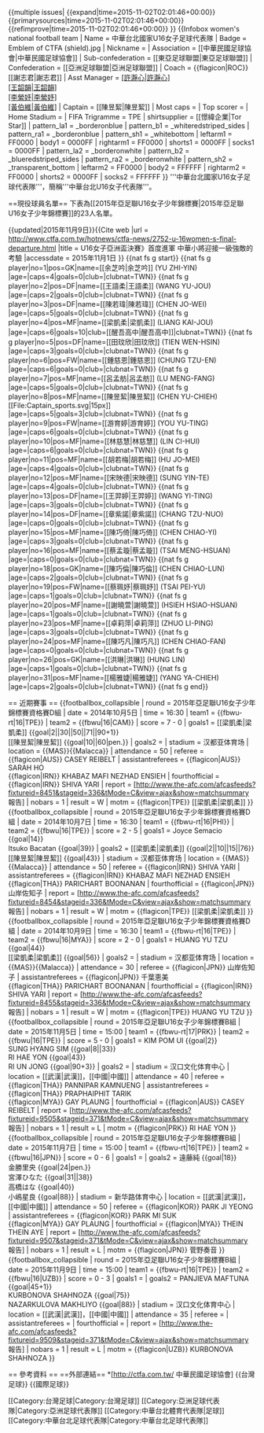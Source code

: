 {{multiple issues|
{{expand|time=2015-11-02T02:01:46+00:00}}
{{primarysources|time=2015-11-02T02:01:46+00:00}}
{{refimprove|time=2015-11-02T02:01:46+00:00}}
}}
{{Infobox women's national football team
| Name			= 中華台北國家U16女子足球代表隊
| Badge			= Emblem of CTFA (shield).jpg
| Nickname		= 
| Association		= [[中華民國足球協會|中華民國足球協會]]
| Sub-confederation	= [[東亞足球聯盟|東亞足球聯盟]] 
| Confederation		= [[亞洲足球聯盟|亞洲足球聯盟]] 
| Coach			= {{flagicon|ROC}} [[謝志君|謝志君]]
| Asst Manager	        = [[許瀞心|許瀞心]](助理教練)<br />[[王韶韻|王韶韻]](助理教練)<br />[[李縈妤|李縈妤]](助理教練)<br />[[黃伯維|黃伯維]](守門教練)
| Captain		= [[陳昱絜|陳昱絜]]
| Most caps		= 
| Top scorer		= 
| Home Stadium		= 
| FIFA Trigramme	= TPE
| shirtsupplier		= [[憬緯企業|Tor Star]]
| pattern_la1	        = _borderonblue
| pattern_b1		= _whiteredstriped_sides
| pattern_ra1		= _borderonblue
| pattern_sh1		= _whitebottom
| leftarm1		= FF0000
| body1			= 0000FF
| rightarm1		= FF0000
| shorts1		= 0000FF
| socks1		= 0000FF
| pattern_la2		= _borderonwhite
| pattern_b2		= _blueredstriped_sides
| pattern_ra2		= _borderonwhite
| pattern_sh2		= _transparent_bottom
| leftarm2		= FF0000
| body2			= FFFFFF
| rightarm2		= FF0000
| shorts2		= 0000FF
| socks2		= FFFFFF
}}
'''中華台北國家U16女子足球代表隊'''，簡稱'''中華台北U16女子代表隊'''。

==現役球員名單==
下表為[[2015年亞足聯U16女子少年錦標賽|2015年亞足聯U16女子少年錦標賽]]的23人名單。

{{updated|2015年11月9日}}<ref>{{Cite web |url = http://www.ctfa.com.tw/hotnews/ctfa-news/2752-u-16women-s-final-departure.html |title = U16女子亞洲盃決賽》首度進軍 中華小將迎接一級強敵的考驗 |accessdate = 2015年11月1日 }}</ref>
{{nat fs g start}}
{{nat fs g player|no=1|pos=GK|name=[[余芝吟|余芝吟]] (YU ZHI-YIN)	|age=|caps=4|goals=0|club=|clubnat=TWN}}
{{nat fs g player|no=2|pos=DF|name=[[王語柔|王語柔]] (WANG YU-JOU)	|age=|caps=2|goals=0|club=|clubnat=TWN}}
{{nat fs g player|no=3|pos=DF|name=[[陳若瑋|陳若瑋]] (CHEN JO-WEI)	|age=|caps=5|goals=0|club=|clubnat=TWN}}
{{nat fs g player|no=4|pos=MF|name=[[梁凱柔|梁凱柔]] (LIANG KAI-JOU)	|age=|caps=6|goals=10|club=[[醒吾高中|醒吾高中]]|clubnat=TWN}}
{{nat fs g player|no=5|pos=DF|name=[[田玟欣|田玟欣]] (TIEN WEN-HSIN)	|age=|caps=3|goals=0|club=|clubnat=TWN}}
{{nat fs g player|no=6|pos=FW|name=[[鍾慈恩|鍾慈恩]] (CHUNG TZU-EN)	|age=|caps=6|goals=0|club=|clubnat=TWN}}
{{nat fs g player|no=7|pos=MF|name=[[呂孟舫|呂孟舫]] (LU MENG-FANG)	|age=|caps=5|goals=0|club=|clubnat=TWN}}
{{nat fs g player|no=8|pos=MF|name=[[陳昱絜|陳昱絜]] (CHEN YU-CHIEH) [[File:Captain_sports.svg|15px]]	|age=|caps=5|goals=3|club=|clubnat=TWN}}
{{nat fs g player|no=9|pos=FW|name=[[游育婷|游育婷]] (YOU YU-TING)	|age=|caps=6|goals=0|club=|clubnat=TWN}}
{{nat fs g player|no=10|pos=MF|name=[[林慈慧|林慈慧]] (LIN CI-HUI)	|age=|caps=6|goals=0|club=|clubnat=TWN}}
{{nat fs g player|no=11|pos=MF|name=[[胡若梅|胡若梅]] (HU JO-MEI)	|age=|caps=4|goals=0|club=|clubnat=TWN}}
{{nat fs g player|no=12|pos=MF|name=[[宋映德|宋映德]] (SUNG YIN-TE)	|age=|caps=4|goals=0|club=|clubnat=TWN}}
{{nat fs g player|no=13|pos=DF|name=[[王羿婷|王羿婷]] (WANG YI-TING)	|age=|caps=3|goals=0|club=|clubnat=TWN}}
{{nat fs g player|no=14|pos=DF|name=[[章紫諾|章紫諾]] (CHANG TZU-NUO)	|age=|caps=0|goals=0|club=|clubnat=TWN}}
{{nat fs g player|no=15|pos=MF|name=[[陳巧倚|陳巧倚]] (CHEN CHIAO-YI)	|age=|caps=3|goals=0|club=|clubnat=TWN}}
{{nat fs g player|no=16|pos=MF|name=[[蔡孟璇|蔡孟璇]] (TSAI MENG-HSUAN)	|age=|caps=0|goals=0|club=|clubnat=TWN}}
{{nat fs g player|no=18|pos=GK|name=[[陳巧倫|陳巧倫]] (CHEN CHIAO-LUN)	|age=|caps=2|goals=0|club=|clubnat=TWN}}
{{nat fs g player|no=19|pos=FW|name=[[蔡珮妤|蔡珮妤]] (TSAI PEI-YU)	|age=|caps=1|goals=0|club=|clubnat=TWN}}
{{nat fs g player|no=20|pos=MF|name=[[謝曉萱|謝曉萱]] (HSIEH HSIAO-HSUAN)	|age=|caps=1|goals=0|club=|clubnat=TWN}}
{{nat fs g player|no=23|pos=MF|name=[[卓莉萍|卓莉萍]] (ZHUO LI-PING)	|age=|caps=3|goals=0|club=|clubnat=TWN}}
{{nat fs g player|no=24|pos=MF|name=[[陳巧凡|陳巧凡]] (CHEN CHIAO-FAN)	|age=|caps=0|goals=0|club=|clubnat=TWN}}
{{nat fs g player|no=26|pos=GK|name=[[洪琳|洪琳]] (HUNG LIN)		|age=|caps=1|goals=0|club=|clubnat=TWN}}
{{nat fs g player|no=31|pos=MF|name=[[楊雅婕|楊雅婕]] (YANG YA-CHIEH)	|age=|caps=2|goals=0|club=|clubnat=TWN}}
{{nat fs g end}}

== 近期賽事 ==
{{footballbox_collapsible
| round		= 2015年亞足聯U16女子少年錦標賽資格賽D組
| date		= 2014年10月5日
| time		= 16:30
| team1		= {{fbwu-rt|16|TPE}}
| team2		= {{fbwu|16|CAM}}
| score		= 7 - 0
| goals1	= [[梁凱柔|梁凱柔]] {{goal|2||30||50||71||90+1}}<br />[[陳昱絜|陳昱絜]] {{goal|10||60|pen.}}
| goals2	= 
| stadium	= 汉都亚体育场
| location	= {{MAS}}{{Malacca}}
| attendance	= 50
| referee	= {{flagicon|AUS}} CASEY REIBELT
| assistantreferees	= {{flagicon|AUS}} SARAH HO<br />{{flagicon|IRN}} KHABAZ MAFI NEZHAD ENSIEH
| fourthofficial	= {{flagicon|IRN}} SHIVA YARI
| report	= [http://www.the-afc.com/afcasfeeds?fixtureid=8451&stageid=336&tMode=C&view=ajax&show=matchsummary 報告]
| nobars	= 1
| result	= W
| motm		= {{flagicon|TPE}} [[梁凱柔|梁凱柔]]
}}
{{footballbox_collapsible
| round		= 2015年亞足聯U16女子少年錦標賽資格賽D組
| date		= 2014年10月7日
| time		= 16:30
| team1		= {{fbwu-rt|16|PHI}}
| team2		= {{fbwu|16|TPE}}
| score		= 2 - 5
| goals1	= Joyce Semacio {{goal|14}}<br />Itsuko Bacatan {{goal|39}}
| goals2	= [[梁凱柔|梁凱柔]] {{goal|2||10||15||76}}<br />[[陳昱絜|陳昱絜]] {{goal|43}}
| stadium	= 汉都亚体育场
| location	= {{MAS}}{{Malacca}}
| attendance	= 50
| referee	= {{flagicon|IRN}} SHIVA YARI
| assistantreferees	= {{flagicon|IRN}} KHABAZ MAFI NEZHAD ENSIEH<br />{{flagicon|THA}} PARICHART BOONANAN
| fourthofficial	= {{flagicon|JPN}} 山岸佐知子
| report	= [http://www.the-afc.com/afcasfeeds?fixtureid=8454&stageid=336&tMode=C&view=ajax&show=matchsummary 報告]
| nobars	= 1
| result	= W
| motm		= {{flagicon|TPE}} [[梁凱柔|梁凱柔]]
}}
{{footballbox_collapsible
| round		= 2015年亞足聯U16女子少年錦標賽資格賽D組
| date		= 2014年10月9日
| time		= 16:30
| team1		= {{fbwu-rt|16|TPE}}
| team2		= {{fbwu|16|MYA}}
| score		= 2 - 0
| goals1	= HUANG YU TZU {{goal|44}}<br />[[梁凱柔|梁凱柔]] {{goal|56}}
| goals2	= 
| stadium	= 汉都亚体育场
| location	= {{MAS}}{{Malacca}}
| attendance	= 30
| referee	= {{flagicon|JPN}} 山岸佐知子
| assistantreferees	= {{flagicon|JPN}} 千葉恵美<br />{{flagicon|THA}} PARICHART BOONANAN
| fourthofficial	= {{flagicon|IRN}} SHIVA YARI
| report	= [http://www.the-afc.com/afcasfeeds?fixtureid=8455&stageid=336&tMode=C&view=ajax&show=matchsummary 報告]
| nobars	= 1
| result	= W
| motm		= {{flagicon|TPE}} HUANG YU TZU
}}
{{footballbox_collapsible
| round		= 2015年亞足聯U16女子少年錦標賽B組
| date		= 2015年11月5日
| time		= 15:00
| team1		= {{fbwu-rt|17|PRK}}
| team2		= {{fbwu|16|TPE}}
| score		= 5 - 0
| goals1	= KIM POM UI {{goal|2}}<br />SUNG HYANG SIM {{goal|8||33}}<br />RI HAE YON {{goal|43}}<br />RI UN JONG {{goal|90+3}}
| goals2	= 
| stadium	= 汉口文化体育中心
| location	= [[武漢|武漢]]，[[中國|中國]]
| attendance	= 40
| referee	= {{flagicon|THA}} PANNIPAR KAMNUENG
| assistantreferees	= {{flagicon|THA}} PRAPHAIPHIT TARIK<br />{{flagicon|MYA}} GAY PLAUNG
| fourthofficial	= {{flagicon|AUS}} CASEY REIBELT
| report	= [http://www.the-afc.com/afcasfeeds?fixtureid=9505&stageid=371&tMode=C&view=ajax&show=matchsummary 報告]
| nobars	= 1
| result	= L
| motm		= {{flagicon|PRK}} RI HAE YON
}}
{{footballbox_collapsible
| round		= 2015年亞足聯U16女子少年錦標賽B組
| date		= 2015年11月7日
| time		= 15:00
| team1		= {{fbwu-rt|16|TPE}}
| team2		= {{fbwu|16|JPN}}
| score		= 0 - 6
| goals1	= 
| goals2	= 遠藤純 {{goal|18}}<br />金勝里央 {{goal|24|pen.}}<br />宮澤ひなた {{goal|31||38}}<br />高橋はな {{goal|40}}<br />小嶋星良 {{goal|88}}
| stadium	= 新华路体育中心
| location	= [[武漢|武漢]]，[[中國|中國]]
| attendance	= 50
| referee	= {{flagicon|KOR}} PARK JI YEONG
| assistantreferees	= {{flagicon|KOR}} PARK MI SUK<br />{{flagicon|MYA}} GAY PLAUNG
| fourthofficial	= {{flagicon|MYA}} THEIN THEIN AYE
| report	= [http://www.the-afc.com/afcasfeeds?fixtureid=9507&stageid=371&tMode=C&view=ajax&show=matchsummary 報告]
| nobars	= 1
| result	= L
| motm		= {{flagicon|JPN}} 菅野奏音
}}
{{footballbox_collapsible
| round		= 2015年亞足聯U16女子少年錦標賽B組
| date		= 2015年11月9日
| time		= 15:00
| team1		= {{fbwu-rt|16|TPE}}
| team2		= {{fbwu|16|UZB}}
| score		= 0 - 3
| goals1	= 
| goals2	= PANJIEVA MAFTUNA {{goal|45+1}}<br />KURBONOVA SHAHNOZA {{goal|75}}<br />NAZARKULOVA MAKHLIYO {{goal|88}}
| stadium	= 汉口文化体育中心
| location	= [[武漢|武漢]]，[[中國|中國]]
| attendance	= 35
| referee	= 
| assistantreferees	= 
| fourthofficial	= 
| report	= [http://www.the-afc.com/afcasfeeds?fixtureid=9509&stageid=371&tMode=C&view=ajax&show=matchsummary 報告]
| nobars	= 1
| result	= L
| motm		= {{flagicon|UZB}} KURBONOVA SHAHNOZA
}}

== 參考資料 ==
<references />
==外部連結==
*[http://ctfa.com.tw/ 中華民國足球協會]
{{台灣足球}}
{{國際足球}}

[[Category:台灣足球|Category:台灣足球]]
[[Category:亞洲足球代表隊|Category:亞洲足球代表隊]]
[[Category:中華台北體育代表隊|足球]]
[[Category:中華台北足球代表隊|Category:中華台北足球代表隊]]